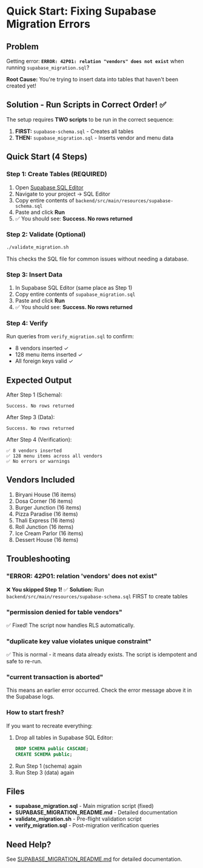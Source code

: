 # Quick Start: Fixing Supabase Migration Errors

## Problem
Getting error: **`ERROR: 42P01: relation "vendors" does not exist`** when running `supabase_migration.sql`?

**Root Cause:** You're trying to insert data into tables that haven't been created yet!

## Solution - Run Scripts in Correct Order! ✅

The setup requires **TWO scripts** to be run in the correct sequence:

1. **FIRST:** `supabase-schema.sql` - Creates all tables
2. **THEN:** `supabase_migration.sql` - Inserts vendor and menu data

## Quick Start (4 Steps)

### Step 1: Create Tables (REQUIRED)
1. Open [Supabase SQL Editor](https://app.supabase.com)
2. Navigate to your project → SQL Editor
3. Copy entire contents of `backend/src/main/resources/supabase-schema.sql`
4. Paste and click **Run**
5. ✅ You should see: **Success. No rows returned**

### Step 2: Validate (Optional)
```bash
./validate_migration.sh
```
This checks the SQL file for common issues without needing a database.

### Step 3: Insert Data
1. In Supabase SQL Editor (same place as Step 1)
2. Copy entire contents of `supabase_migration.sql`
3. Paste and click **Run**
4. ✅ You should see: **Success. No rows returned**

### Step 4: Verify
Run queries from `verify_migration.sql` to confirm:
- 8 vendors inserted ✓
- 128 menu items inserted ✓
- All foreign keys valid ✓

## Expected Output

After Step 1 (Schema):
```
Success. No rows returned
```

After Step 3 (Data):
```
Success. No rows returned
```

After Step 4 (Verification):
```
✅ 8 vendors inserted
✅ 128 menu items across all vendors
✅ No errors or warnings
```

## Vendors Included
1. Biryani House (16 items)
2. Dosa Corner (16 items)
3. Burger Junction (16 items)
4. Pizza Paradise (16 items)
5. Thali Express (16 items)
6. Roll Junction (16 items)
7. Ice Cream Parlor (16 items)
8. Dessert House (16 items)

## Troubleshooting

### "ERROR: 42P01: relation 'vendors' does not exist"
❌ **You skipped Step 1!** 
✅ **Solution:** Run `backend/src/main/resources/supabase-schema.sql` FIRST to create tables

### "permission denied for table vendors"
✅ Fixed! The script now handles RLS automatically.

### "duplicate key value violates unique constraint"
✅ This is normal - it means data already exists. The script is idempotent and safe to re-run.

### "current transaction is aborted"
This means an earlier error occurred. Check the error message above it in the Supabase logs.

### How to start fresh?
If you want to recreate everything:
1. Drop all tables in Supabase SQL Editor:
   ```sql
   DROP SCHEMA public CASCADE;
   CREATE SCHEMA public;
   ```
2. Run Step 1 (schema) again
3. Run Step 3 (data) again

## Files
- **supabase_migration.sql** - Main migration script (fixed)
- **SUPABASE_MIGRATION_README.md** - Detailed documentation
- **validate_migration.sh** - Pre-flight validation script
- **verify_migration.sql** - Post-migration verification queries

## Need Help?
See [SUPABASE_MIGRATION_README.md](./SUPABASE_MIGRATION_README.md) for detailed documentation.
